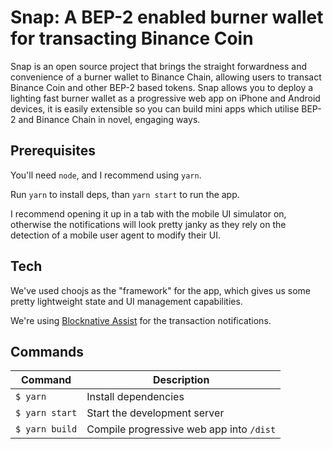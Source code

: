 # Snap: A BEP-2 enabled burner wallet for transacting Binance Coin

Snap is an open source project that brings the straight forwardness and convenience of a burner wallet to Binance Chain, allowing users to transact Binance Coin and other BEP-2 based tokens.  Snap allows you to deploy a lighting fast burner wallet as a progressive web app on iPhone and Android devices, it is easily extensible so you can build mini apps which utilise BEP-2 and Binance Chain in novel, engaging ways.


## Prerequisites

You'll need `node`, and I recommend using `yarn`.

Run `yarn` to install deps, than `yarn start` to run the app.

I recommend opening it up in a tab with the mobile UI simulator on, otherwise the notifications will look pretty janky as they rely on the detection of a mobile user agent to modify their UI.

## Tech

We've used choojs as the "framework" for the app, which gives us some pretty lightweight state and UI management capabilities.

We're using [Blocknative Assist](https://blocknative.com) for the transaction notifications.


## Commands
Command                | Description                                      |
-----------------------|--------------------------------------------------|
`$ yarn`               | Install dependencies
`$ yarn start`         | Start the development server
`$ yarn build`         | Compile progressive web app into `/dist`
